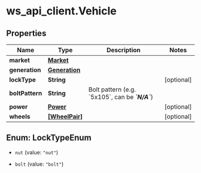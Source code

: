 # ws_api_client.Vehicle

## Properties
Name | Type | Description | Notes
------------ | ------------- | ------------- | -------------
**market** | [**Market**](Market.md) |  | 
**generation** | [**Generation**](Generation.md) |  | 
**lockType** | **String** |  | [optional] 
**boltPattern** | **String** | Bolt pattern (e.g. &#x60;5x105&#x60;, can be __*&#x60;N/A&#x60;*__) | 
**power** | [**Power**](Power.md) |  | [optional] 
**wheels** | [**[WheelPair]**](WheelPair.md) |  | [optional] 


<a name="LockTypeEnum"></a>
## Enum: LockTypeEnum


* `nut` (value: `"nut"`)

* `bolt` (value: `"bolt"`)




